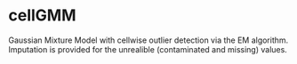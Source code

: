 # cellGMM
Gaussian Mixture Model with cellwise outlier detection via the EM algorithm. Imputation is provided for the unrealible (contaminated and missing) values.
